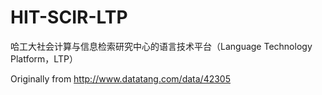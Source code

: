 HIT-SCIR-LTP
============

哈工大社会计算与信息检索研究中心的语言技术平台（Language Technology Platform，LTP）

Originally from http://www.datatang.com/data/42305

